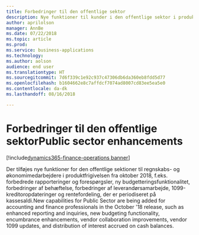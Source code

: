 ```yaml
---
title: Forbedringer til den offentlige sektor
description: Nye funktioner til kunder i den offentlige sektor i produktfrigivelsen fra oktober 2018.
author: aprilolson
manager: AnnBe
ms.date: 07/22/2018
ms.topic: article
ms.prod: 
ms.service: business-applications
ms.technology: 
ms.author: aolson
audience: end user
ms.translationtype: HT
ms.sourcegitcommit: 7d6f339c1e92c937c47306db6da360eb8fdd5d77
ms.openlocfilehash: b1604662e8c7affdcf7074ad8007cd83ee5ea5e0
ms.contentlocale: da-dk
ms.lasthandoff: 08/16/2018

---
```


# <a name="public-sector-enhancements"></a><span data-ttu-id="f939d-103">Forbedringer til den offentlige sektor</span><span class="sxs-lookup"><span data-stu-id="f939d-103">Public sector enhancements</span></span>

[!include[dynamics365-finance-operations banner](../includes/dynamics365-finance-operations.md)]

<span data-ttu-id="f939d-104">Der tilføjes nye funktioner for den offentlige sektioner til regnskabs- og økonomimedarbejdere i produktfrigivelsen fra oktober 2018, f.eks. forbedrede rapporteringer og forespørgsler, ny budgetteringsfunktionalitet, forbedringer af behæftelse, forbedringer af leverandørsamarbejde, 1099-kreditoropdateringer og rentefordeling, der er periodiseret på kassesaldi.</span><span class="sxs-lookup"><span data-stu-id="f939d-104">New capabilities for Public Sector are being added for accounting and finance professionals in the October '18 release, such as enhanced reporting and inquiries, new budgeting functionality, encumbrance enhancements, vendor collaboration improvements, vendor 1099 updates, and distribution of interest accrued on cash balances.</span></span>


